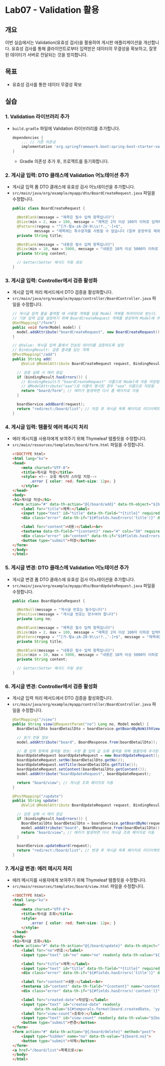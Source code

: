 # Lab07 - Validation 활용

## 개요
이번 실습에서는 Validation(유효성 검사)을 활용하여 게시판 애플리케이션을 개선합니다. 유효성 검사를 통해 클라이언트로부터 입력받은 데이터의 무결성을 확보하고, 잘못된 데이터가 서버로 전달되는 것을 방지합니다.

## 목표

- 유효성 검사를 통한 데이터 무결성 확보

## 실습

### 1. Validation 라이브러리 추가

- `build.gradle` 파일에 Validation 라이브러리를 추가합니다.
  ```groovy
  dependencies {
      ... // 기존 의존성
      implementation 'org.springframework.boot:spring-boot-starter-validation'
  }
  ```
  - Gradle 의존성 추가 후, 프로젝트를 동기화합니다.

### 2. 게시글 입력: DTO 클래스에 Validation 어노테이션 추가

- 게시글 입력 폼 DTO 클래스에 유효성 검사 어노테이션을 추가합니다.
- `src/main/java/org/example/myapp/dto/BoardCreateRequest.java` 파일을 수정합니다.
  ```java
  public class BoardCreateRequest {

    @NotBlank(message = "제목은 필수 입력 항목입니다")
    @Size(min = 2, max = 100, message = "제목은 2자 이상 100자 이하로 입력해주세요")
    @Pattern(regexp = "^[가-힣a-zA-Z0-9\\s!?.,'-]+$",
            message = "제목에는 특수문자를 사용할 수 없습니다 (일부 문장부호 제외)")
    private String title;

    @NotBlank(message = "내용은 필수 입력 항목입니다")
    @Size(min = 10, max = 5000, message = "내용은 10자 이상 5000자 이하로 입력해주세요")
    private String content;

    // Getter/Setter 메서드 자동 생성
  }
  ```

### 3. 게시글 입력: Controller에서 검증 활성화

- 게시글 입력 처리 메서드에서 DTO 검증을 활성화합니다.
- `src/main/java/org/example/myapp/controller/BoardController.java` 파일을 수정합니다.
  ```java
  // 게시글 입력 폼을 출력할 때 사용할 객체를 담을 Model 객체를 파라미터로 받는다.
  // 기본 입력 값을 설정하기 위해 BoardCreateRequest 객체를 생성하여 Model에 추가한다.
  @GetMapping("/form")
  public void form(Model model) {
    model.addAttribute("boardCreateRequest", new BoardCreateRequest());
  }

  // @Value: 게시글 입력 폼에서 전송된 데이터를 검증하도록 설정
  // BindingResult: 검증 결과를 담는 객체
  @PostMapping("/add")
  public String add(
      @Valid @ModelAttribute BoardCreateRequest request, BindingResult bindingResult) {

    // 검증 실패 시 에러 응답
    if (bindingResult.hasErrors()) {
      // BindingResult가 "boardCreateRequest" 이름으로 Model에 자동 저장됨
      // @ModelAttribute("aaa")로 이름이 명시된 경우 "aaa" 이름으로 저장됨
      return "board/form"; // 에러가 발생하면 다시 폼 페이지로 이동
    }

    boardService.addBoard(request);
    return "redirect:/board/list"; // 저장 후 게시글 목록 페이지로 리다이렉트
  }
  ```

### 4. 게시글 입력: 템플릿 에러 메시지 처리
- 에러 메시지를 사용자에게 보여주기 위해 Thymeleaf 템플릿을 수정합니다.
- `src/main/resources/templates/board/form.html` 파일을 수정합니다.
  ```html
  <!DOCTYPE html>
  <html lang="ko">
  <head>
      <meta charset="UTF-8">
      <title>게시글 작성</title>
      <style> <!-- 오류 메시지 스타일 지정-->
          .error { color: red; font-size: 12px; }
      </style>
  </head>
  <body>
  <h1>게시글 작성</h1>
  <form action="#" data-th-action="@{/board/add}" data-th-object="${boardCreateRequest}" method="post">
      <label for="title">제목:</label>
      <input type="text" id="title" data-th-field="*{title}" required><br>
      <div class="error" data-th-if="${#fields.hasErrors('title')}" data-th-errors="*{title}"></div>

      <label for="content">내용:</label><br>
      <textarea data-th-field="*{content}" rows="4" cols="50" required></textarea><br>
      <div class="error" id="content" data-th-if="${#fields.hasErrors('content')}" data-th-errors="*{content}"></div>
      <button type="submit">저장</button>
  </form>
  </body>
  </html>
  ```

### 5. 게시글 변경: DTO 클래스에 Validation 어노테이션 추가
- 게시글 변경 폼 DTO 클래스에 유효성 검사 어노테이션을 추가합니다.
- `src/main/java/org/example/myapp/dto/BoardUpdateRequest.java` 파일을 수정합니다.
  ```java
  public class BoardUpdateRequest {

    @NotNull(message = "게시글 번호는 필수입니다")
    @Positive(message = "게시글 번호는 양수여야 합니다")
    private Long no;

    @NotBlank(message = "제목은 필수 입력 항목입니다")
    @Size(min = 2, max = 100, message = "제목은 2자 이상 100자 이하로 입력해주세요")
    @Pattern(regexp = "^[가-힣a-zA-Z0-9\\s!?.,'-]+$", message = "제목에는 특수문자를 사용할 수 없습니다 (일부 문장부호 제외)")
    private String title;

    @NotBlank(message = "내용은 필수 입력 항목입니다")
    @Size(min = 10, max = 5000, message = "내용은 10자 이상 5000자 이하로 입력해주세요")
    private String content;

    // Getter/Setter 메서드 자동 생성
  }
  ```

### 6. 게시글 변경: Controller에서 검증 활성화
- 게시글 입력 처리 메서드에서 DTO 검증을 활성화합니다.
- `src/main/java/org/example/myapp/controller/BoardController.java` 파일을 수정합니다.
  ```java
  @GetMapping("/view")
  public String view(@RequestParam("no") Long no, Model model) {
    BoardDetailDto boardDetailDto = boardService.getBoardByNoWithViewCount(no);

    // 읽기 전용 정보
    model.addAttribute("board", BoardResponse.from(boardDetailDto));

    // 폼 입력 항목에 출력될 정보: 수정 폼 입력 값 오류 출력을 위해 템플릿에 추가된 코드에서 사용할 객체 
    BoardUpdateRequest boardUpdateRequest = new BoardUpdateRequest();
    boardUpdateRequest.setNo(boardDetailDto.getNo());
    boardUpdateRequest.setTitle(boardDetailDto.getTitle());
    boardUpdateRequest.setContent(boardDetailDto.getContent());
    model.addAttribute("boardUpdateRequest", boardUpdateRequest);

    return "board/view"; // 게시글 조회 페이지로 이동
  }

  @PostMapping("/update")
  public String update(
      @Valid @ModelAttribute BoardUpdateRequest request, BindingResult bindingResult, Model model) {

    // 검증 실패 시 에러 응답
    if (bindingResult.hasErrors()) {
      BoardDetailDto boardDetailDto = boardService.getBoardByNo(request.getNo());
      model.addAttribute("board", BoardResponse.from(boardDetailDto));
      return "board/view"; // 에러가 발생하면 다시 게시글 조회 페이지로 이동
    }

    boardService.updateBoard(request);
    return "redirect:/board/list"; // 변경 후 게시글 목록 페이지로 리다이렉트
  }
  ```
### 7. 게시글 변경: 에러 메시지 처리
- 에러 메시지를 사용자에게 보여주기 위해 Thymeleaf 템플릿을 수정합니다.
- `src/main/resources/templates/board/view.html` 파일을 수정합니다.
  ```html
  <!DOCTYPE html>
  <html lang="ko">
  <head>
      <meta charset="UTF-8">
      <title>게시글 조회</title>
      <style>
          .error { color: red; font-size: 12px; }
      </style>
  </head>
  <body>
  <h1>게시글 조회</h1>
  <form action="#" data-th-action="@{/board/update}" data-th-object="${boardUpdateRequest}" method="post">
      <label for="no">번호:</label>
      <input type="text" id="no" name="no" readonly data-th-value="${board.no}"><br>

      <label for="title">제목:</label>
      <input type="text" id="title" data-th-field="*{title}" required><br>
      <div class="error" data-th-if="${#fields.hasErrors('title')}" data-th-errors="*{title}"></div>

      <label for="content">내용:</label><br>
      <textarea id="content" data-th-field="*{content}" name="content" rows="4" cols="50" required></textarea><br>
      <div class="error" data-th-if="${#fields.hasErrors('content')}" data-th-errors="*{content}"></div>

      <label for="created-date">작성일:</label>
      <input type="text" id="created-date" readonly
            data-th-value="${#temporals.format(board.createdDate, 'yyyy-MM-dd')}"><br>
      <label for="view-count">조회수:</label>
      <input type="text" id="view-count" readonly data-th-value="${board.viewCount}"><br>
      <button type="submit">변경</button>
  </form>
  <form action="#" data-th-action="@{/board/delete}" method="post">
      <input type="hidden" name="no" data-th-value="${board.no}">
      <button type="submit">삭제</button>
  </form>
  <a href="/board/list">목록으로</a>
  </body>
  </html>